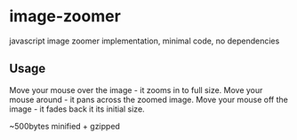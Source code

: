 # image-zoomer
javascript image zoomer implementation, minimal code, no dependencies

## Usage
Move your mouse over the image - it zooms in to full size. Move your mouse around - it pans across the zoomed image. Move your mouse off the image - it fades back it its initial size.

~500bytes minified + gzipped
